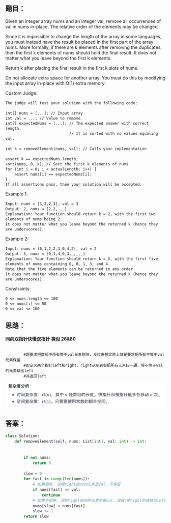 ## 题目：
Given an integer array nums and an integer val, remove all occurrences of val in nums in-place. The relative order of the elements may be changed.

Since it is impossible to change the length of the array in some languages, you must instead have the result be placed in the first part of the array nums. More formally, if there are k elements after removing the duplicates, then the first k elements of nums should hold the final result. It does not matter what you leave beyond the first k elements.

Return k after placing the final result in the first k slots of nums.

Do not allocate extra space for another array. You must do this by modifying the input array in-place with O(1) extra memory.

Custom Judge:
```
The judge will test your solution with the following code:

int[] nums = [...]; // Input array
int val = ...; // Value to remove
int[] expectedNums = [...]; // The expected answer with correct length.
                            // It is sorted with no values equaling val.

int k = removeElement(nums, val); // Calls your implementation

assert k == expectedNums.length;
sort(nums, 0, k); // Sort the first k elements of nums
for (int i = 0; i < actualLength; i++) {
    assert nums[i] == expectedNums[i];
}
If all assertions pass, then your solution will be accepted.

```

Example 1:
```
Input: nums = [3,2,2,3], val = 3
Output: 2, nums = [2,2,_,_]
Explanation: Your function should return k = 2, with the first two elements of nums being 2.
It does not matter what you leave beyond the returned k (hence they are underscores).
```
Example 2:
```
Input: nums = [0,1,2,2,3,0,4,2], val = 2
Output: 5, nums = [0,1,4,0,3,_,_,_]
Explanation: Your function should return k = 5, with the first five elements of nums containing 0, 0, 1, 3, and 4.
Note that the five elements can be returned in any order.
It does not matter what you leave beyond the returned k (hence they are underscores).
 ```

Constraints:
```
0 <= nums.length <= 100
0 <= nums[i] <= 50
0 <= val <= 100
```
## 思路：
**同向双指针快慢双指针**
**类似 26&80**

```
 
        #题要求把数组中所有等于val元素剔除，反过来想实质上就是要求把所有不等于val元素保留
        #即定义两个指针left和right，right从左到右把所有元素扫一遍，将不等于val的元素赋给left
        #并返回left
```
![a](https://github.com/SSRRBB/Leetcode/blob/main/Images/228.png)

## 答案：
```python
class Solution:
    def removeElement(self, nums: List[int], val: int) -> int:
       

        if not nums:
            return 0
        
        slow = 0
        for fast in range(len(nums)):
            # 如果相等, 说明right指向的元素是val，不保留
            if nums[fast] == val:
                continue
            # 如果不相等, 说明right指向的元素不是val，保留:把right的值赋给left
            nums[slow] = nums[fast]
            slow += 1
        return slow
        
        

```
